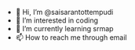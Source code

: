 - 👋 Hi, I’m @saisarantottempudi
- 👀 I’m interested in coding
- 🌱 I’m currently learning srmap
- 📫 How to reach me through email

<!---
saisarantottempudi/saisarantottempudi is a ✨ special ✨ repository because its `README.md` (this file) appears on your GitHub profile.
You can click the Preview link to take a look at your changes.
--->
